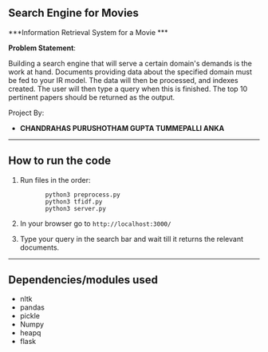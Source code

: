 Search Engine for Movies
--------------------------------------------------------------------------------------------------
***Information Retrieval System for a Movie ***

**Problem Statement**:

Building a search engine that will serve a certain domain's
demands is the work at hand. Documents providing data about the
specified domain must be fed to your IR model. The data will then
be processed, and indexes created. The user will then type a query
when this is finished. The top 10 pertinent papers should be
returned as the output.


Project By:
- **CHANDRAHAS PURUSHOTHAM GUPTA TUMMEPALLI ANKA**
--------------------------------------------------------------------------------------------------
**How to run the code**
--------------------------------------------------------------------------------------------------


1. Run files in the order: 

              python3 preprocess.py
              python3 tfidf.py
              python3 server.py
2. In your browser go to `http://localhost:3000/`
3. Type your query in the search bar and wait till it returns the relevant documents.

---------------------------------------------------------------------------------------------------
**Dependencies/modules used**
---------------------------------------------------------------------------------------------------
- nltk
- pandas
- pickle
- Numpy
- heapq
- flask
